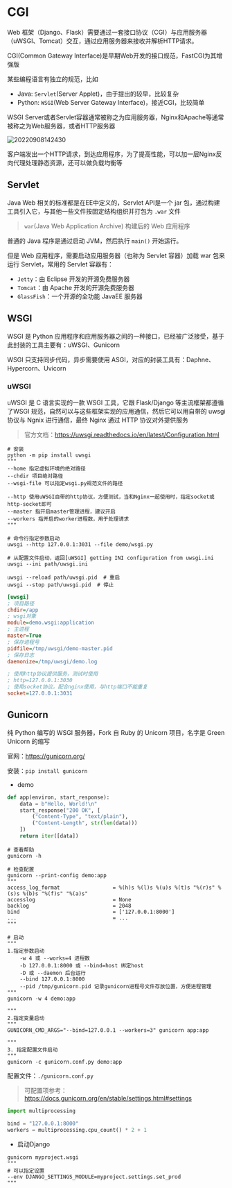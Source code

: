 # CGI

Web 框架（Django、Flask）需要通过一套接口协议（CGI）与应用服务器（uWSGI、Tomcat）交互，通过应用服务器来接收并解析HTTP请求。

CGI(Common Gateway Interface)是早期Web开发的接口规范，FastCGI为其增强版

某些编程语言有独立的规范，比如

- Java: `Servlet`(Server Applet)，由于提出的较早，比较复杂
- Python: `WSGI`(Web Server Gateway Interface)，接近CGI，比较简单

WSGI Server或者Servlet容器通常被称之为应用服务器，Nginx和Apache等通常被称之为Web服务器，或者HTTP服务器

![20220908142430](http://image.zuoright.com/20220908142430.png)

客户端发出一个HTTP请求，到达应用程序，为了提高性能，可以加一层Nginx反向代理处理静态资源，还可以做负载均衡等

## Servlet

Java Web 相关的标准都是在EE中定义的，Servlet API是一个 jar 包，通过构建工具引入它，与其他一些文件按固定结构组织并打包为 `.war` 文件

> `war`(Java Web Application Archive) 构建后的 Web 应用程序

普通的 Java 程序是通过启动 JVM，然后执行 `main()` 开始运行。

但是 Web 应用程序，需要启动应用服务器（也称为 Servlet 容器）加载 war 包来运行 Servlet，常用的 Servlet 容器有：

- `Jetty`：由 Eclipse 开发的开源免费服务器
- `Tomcat`：由 Apache 开发的开源免费服务器
- `GlassFish`：一个开源的全功能 JavaEE 服务器

## WSGI

WSGI 是 Python 应用程序和应用服务器之间的一种接口，已经被广泛接受，基于此封装的工具主要有：uWSGI、Gunicorn

WSGI 只支持同步代码，异步需要使用 ASGI，对应的封装工具有：Daphne、Hypercorn、Uvicorn

### uWSGI

uWSGI 是 C 语言实现的一款 WSGI 工具，它跟 Flask/Django 等主流框架都遵循了WSGI 规范，自然可以与这些框架实现的应用通信，然后它可以用自带的 uwsgi 协议与 Ngnix 进行通信，最终 Nginx 通过 HTTP 协议对外提供服务

> 官方文档：<https://uwsgi.readthedocs.io/en/latest/Configuration.html>

```shell
# 安装
python -m pip install uwsgi
"""
--home 指定虚拟环境的绝对路径
--chdir 项目绝对路径
--wsgi-file 可以指定wsgi.py规范文件的路径

--http 使用uWSGI自带的http协议，方便测试，当和Nginx一起使用时，指定socket或http-socket即可
--master 指开启master管理进程，建议开启
--workers 指开启的worker进程数，用于处理请求
"""

# 命令行指定参数启动
uwsgi --http 127.0.0.1:3031 --file demo/wsgi.py

# 从配置文件启动，返回[uWSGI] getting INI configuration from uwsgi.ini
uwsgi --ini path/uwsgi.ini

uwsgi --reload path/uwsgi.pid  # 重启
uwsgi --stop path/uwsgi.pid  # 停止
```

```ini
[uwsgi]
; 项目路径
chdir=/app
; wsgi对象
module=demo.wsgi:application
; 主进程
master=True
; 保存进程号
pidfile=/tmp/uwsgi/demo-master.pid
; 保存日志
daemonize=/tmp/uwsgi/demo.log

; 使用http协议提供服务，测试时使用
; http=127.0.0.1:3030
; 使用socket协议，配合nginx使用，与http端口不能重复
socket=127.0.0.1:3031
```

## Gunicorn

纯 Python 编写的 WSGI 服务器，Fork 自 Ruby 的 Unicorn 项目，名字是 Green Unicorn 的缩写

官网：<https://gunicorn.org/>

安装：`pip install gunicorn`

- demo

```python
def app(environ, start_response):
    data = b"Hello, World!\n"
    start_response("200 OK", [
        ("Content-Type", "text/plain"),
        ("Content-Length", str(len(data)))
    ])
    return iter([data])
```

```shell
# 查看帮助
gunicorn -h

# 检查配置
gunicorn --print-config demo:app
"""
access_log_format                 = %(h)s %(l)s %(u)s %(t)s "%(r)s" %(s)s %(b)s "%(f)s" "%(a)s"
accesslog                         = None
backlog                           = 2048
bind                              = ['127.0.0.1:8000']
...                               = ...
"""

# 启动
"""
1.指定参数启动
    -w 4 或 --works=4 进程数
    -b 127.0.0.1:8000 或 --bind=host 绑定host
    -D 或 --daemon 后台运行
    --bind 127.0.0.1:8000
    --pid /tmp/gunicorn.pid 记录gunicorn进程号文件存放位置，方便进程管理
"""
gunicorn -w 4 demo:app

"""
2.指定变量启动
"""
GUNICORN_CMD_ARGS="--bind=127.0.0.1 --workers=3" gunicorn app:app

"""
3. 指定配置文件启动
"""
gunicorn -c gunicorn.conf.py demo:app
```

配置文件：`./gunicorn.conf.py`

> 可配置项参考：<https://docs.gunicorn.org/en/stable/settings.html#settings>

```python
import multiprocessing

bind = "127.0.0.1:8000"
workers = multiprocessing.cpu_count() * 2 + 1
```

- 启动Django

```shell
gunicorn myproject.wsgi
"""
# 可以指定设置
--env DJANGO_SETTINGS_MODULE=myproject.settings.set_prod
"""
```
